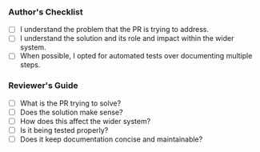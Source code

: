 ### Author's Checklist
- [ ] I understand the problem that the PR is trying to address.
- [ ] I understand the solution and its role and impact within the wider system.
- [ ] When possible, I opted for automated tests over documenting multiple steps.

### Reviewer's Guide
- [ ] What is the PR trying to solve?
- [ ] Does the solution make sense?
- [ ] How does this affect the wider system?
- [ ] Is it being tested properly?
- [ ] Does it keep documentation concise and maintainable?
